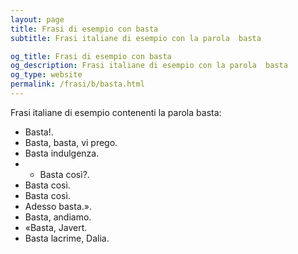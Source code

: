 ```yaml
---
layout: page
title: Frasi di esempio con basta 
subtitle: Frasi italiane di esempio con la parola  basta

og_title: Frasi di esempio con basta 
og_description: Frasi italiane di esempio con la parola  basta
og_type: website
permalink: /frasi/b/basta.html
---
```


Frasi italiane di esempio contenenti la parola basta:


- Basta!.
- Basta, basta, vi prego.
- Basta indulgenza.
- - Basta così?.
- Basta così.
- Basta così.
- Adesso basta.».
- Basta, andiamo.
- «Basta, Javert.
- Basta lacrime, Dalia.
